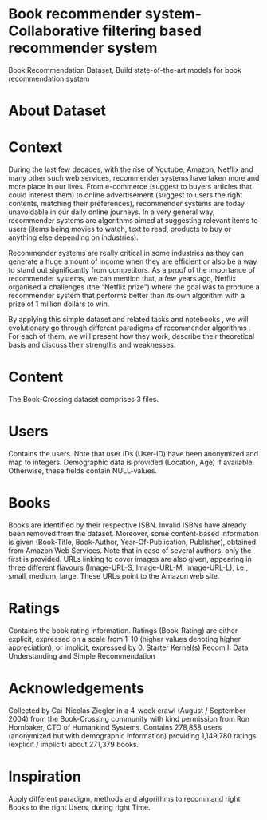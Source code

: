 # Book recommender system-Collaborative filtering based recommender system
Book Recommendation Dataset, Build state-of-the-art models for book recommendation system


# About Dataset

# Context

During the last few decades, with the rise of Youtube, Amazon, Netflix and many other such web services, recommender systems have taken more and more place in our lives. From e-commerce (suggest to buyers articles that could interest them) to online advertisement (suggest to users the right contents, matching their preferences), recommender systems are today unavoidable in our daily online journeys.
In a very general way, recommender systems are algorithms aimed at suggesting relevant items to users (items being movies to watch, text to read, products to buy or anything else depending on industries).

Recommender systems are really critical in some industries as they can generate a huge amount of income when they are efficient or also be a way to stand out significantly from competitors. As a proof of the importance of recommender systems, we can mention that, a few years ago, Netflix organised a challenges (the “Netflix prize”) where the goal was to produce a recommender system that performs better than its own algorithm with a prize of 1 million dollars to win.

By applying this simple dataset and related tasks and notebooks , we will evolutionary go through different paradigms of recommender algorithms . For each of them, we will present how they work, describe their theoretical basis and discuss their strengths and weaknesses.


# Content

The Book-Crossing dataset comprises 3 files.

# Users

Contains the users. Note that user IDs (User-ID) have been anonymized and map to integers. Demographic data is provided (Location, Age) if available. Otherwise, these fields contain NULL-values.

# Books

Books are identified by their respective ISBN. Invalid ISBNs have already been removed from the dataset. Moreover, some content-based information is given (Book-Title, Book-Author, Year-Of-Publication, Publisher), obtained from Amazon Web Services. Note that in case of several authors, only the first is provided. URLs linking to cover images are also given, appearing in three different flavours (Image-URL-S, Image-URL-M, Image-URL-L), i.e., small, medium, large. These URLs point to the Amazon web site.

# Ratings

Contains the book rating information. Ratings (Book-Rating) are either explicit, expressed on a scale from 1-10 (higher values denoting higher appreciation), or implicit, expressed by 0.
Starter Kernel(s)
Recom I: Data Understanding and Simple Recommendation

# Acknowledgements

Collected by Cai-Nicolas Ziegler in a 4-week crawl (August / September 2004) from the Book-Crossing community with kind permission from Ron Hornbaker, CTO of Humankind Systems. Contains 278,858 users (anonymized but with demographic information) providing 1,149,780 ratings (explicit / implicit) about 271,379 books.

# Inspiration

Apply different paradigm, methods and algorithms to recommand right Books to the right Users, during right Time.
